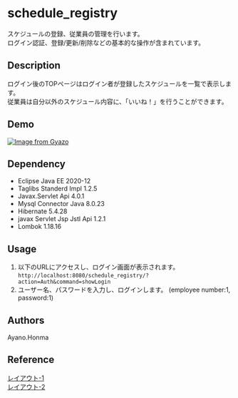 # schedule_registry
スケジュールの登録、従業員の管理を行います。<br>
ログイン認証、登録/更新/削除などの基本的な操作が含まれています。

## Description
ログイン後のTOPページはログイン者が登録したスケジュールを一覧で表示します。<br>
従業員は自分以外のスケジュール内容に、「いいね！」を行うことができます。<br>

## Demo
[![Image from Gyazo](https://i.gyazo.com/a40d2d49ca2710d9fb14d17a54c62c61.gif)](https://gyazo.com/309bf71e357947d0fba4de8d9670b657)

## Dependency
- Eclipse Java EE 2020-12
- Taglibs Standerd Impl 1.2.5
- Javax.Servlet Api 4.0.1
- Mysql Connector Java 8.0.23
- Hibernate 5.4.28
- javax Servlet Jsp Jstl Api 1.2.1
- Lombok 1.18.16

## Usage
1. 以下のURLにアクセスし、ログイン画面が表示されます。<br>
``http://localhost:8080/schedule_registry/?action=Auth&command=showLogin``
2. ユーザー名、パスワードを入力し、ログインします。
(employee number:1, password:1)

## Authors
Ayano.Honma

## Reference
[レイアウト-1](https://saruwakakun.com/html-css/reference/buttons#section1)<br>
[レイアウト-2](https://jajaaan.co.jp/css/css-headline/)<br>
